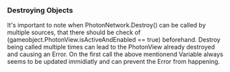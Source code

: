 ### Destroying Objects
It's important to note when PhotonNetwork.Destroy() can be called by multiple sources, that there should be check of (gameobject.PhotonView.isActiveAndEnabled == true) beforehand. Destroy being called multiple times can lead to the PhotonView already destroyed and causing an Error. On the first call the above mentionend Variable always seems to be updated immidiatly and can prevent the Error from happening.